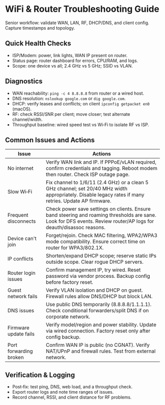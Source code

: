 # WiFi & Router Troubleshooting Guide

Senior workflow: validate WAN, LAN, RF, DHCP/DNS, and client config. Capture timestamps and topology.

## Quick Health Checks

- ISP/Modem: power, link lights, WAN IP present on router.
- Status page: router dashboard for errors, CPU/RAM, and logs.
- Scope: one device vs all; 2.4 GHz vs 5 GHz; SSID vs VLAN.

## Diagnostics

- WAN reachability: `ping -c 4 8.8.8.8` from router or a wired host.
- DNS resolution: `nslookup google.com` or `dig google.com`.
- DHCP: verify leases and conflicts; on client `ipconfig getpacket en0` (macOS).
- RF: check RSSI/SNR per client; move closer; test alternate channel/width.
- Throughput baseline: wired speed test vs Wi‑Fi to isolate RF vs ISP.

## Common Issues and Actions

| Issue | Actions |
|------|---------|
| No internet | Verify WAN link and IP. If PPPoE/vLAN required, confirm credentials and tagging. Reboot modem then router. Check ISP outage page. |
| Slow Wi‑Fi | Fix channel to 1/6/11 (2.4 GHz) or a clean 5 GHz channel; set 20/40 MHz width appropriately. Disable legacy rates if many retries. Update AP firmware. |
| Frequent disconnects | Check power save settings on clients. Ensure band steering and roaming thresholds are sane. Look for DFS events. Review router/AP logs for deauth/disassoc reasons. |
| Device can't join | Forget/rejoin. Check MAC filtering, WPA2/WPA3 mode compatibility. Ensure correct time on router for WPA3/802.1X. |
| IP conflicts | Shorten/expand DHCP scope; reserve static IPs outside scope. Clear rogue DHCP servers. |
| Router login issues | Confirm management IP, try wired. Reset password via vendor process. Backup config before factory reset. |
| Guest network fails | Verify VLAN isolation and DHCP on guest. Firewall rules allow DNS/DHCP but block LAN. |
| DNS issues | Use public DNS temporarily (8.8.8.8/1.1.1.1). Check conditional forwarders/split DNS if on corporate network. |
| Firmware update fails | Verify model/region and power stability. Update via wired connection. Factory reset only after config backup. |
| Port forwarding broken | Confirm WAN IP is public (no CGNAT). Verify NAT/UPnP and firewall rules. Test from external network. |

## Verification & Logging

- Post‑fix: test ping, DNS, web load, and a throughput check.
- Export router logs and note time ranges of issues.
- Record channel, RSSI, and client distance for RF problems.